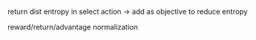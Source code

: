 
return dist entropy in select action -> add as objective to reduce entropy

reward/return/advantage normalization
